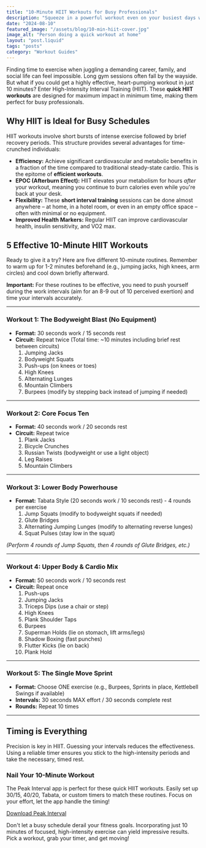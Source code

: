 ```yaml
---
title: "10-Minute HIIT Workouts for Busy Professionals"
description: "Squeeze in a powerful workout even on your busiest days with these effective 10-minute HIIT routines."
date: "2024-08-10"
featured_image: "/assets/blog/10-min-hiit-cover.jpg"
image_alt: "Person doing a quick workout at home"
layout: "post.liquid"
tags: "posts"
category: "Workout Guides"
---
```


Finding time to exercise when juggling a demanding career, family, and social life can feel impossible. Long gym sessions often fall by the wayside. But what if you could get a highly effective, heart-pumping workout in just 10 minutes? Enter High-Intensity Interval Training (HIIT). These **quick HIIT workouts** are designed for maximum impact in minimum time, making them perfect for busy professionals.

## Why HIIT is Ideal for Busy Schedules

HIIT workouts involve short bursts of intense exercise followed by brief recovery periods. This structure provides several advantages for time-crunched individuals:

*   **Efficiency:** Achieve significant cardiovascular and metabolic benefits in a fraction of the time compared to traditional steady-state cardio. This is the epitome of **efficient workouts**.
*   **EPOC (Afterburn Effect):** HIIT elevates your metabolism for hours *after* your workout, meaning you continue to burn calories even while you're back at your desk.
*   **Flexibility:** These **short interval training** sessions can be done almost anywhere – at home, in a hotel room, or even in an empty office space – often with minimal or no equipment.
*   **Improved Health Markers:** Regular HIIT can improve cardiovascular health, insulin sensitivity, and VO2 max.

## 5 Effective 10-Minute HIIT Workouts

Ready to give it a try? Here are five different 10-minute routines. Remember to warm up for 1-2 minutes beforehand (e.g., jumping jacks, high knees, arm circles) and cool down briefly afterward.

**Important:** For these routines to be effective, you need to push yourself during the work intervals (aim for an 8-9 out of 10 perceived exertion) and time your intervals accurately.

---

### Workout 1: The Bodyweight Blast (No Equipment)

*   **Format:** 30 seconds work / 15 seconds rest
*   **Circuit:** Repeat twice (Total time: ~10 minutes including brief rest between circuits)
    1.  Jumping Jacks
    2.  Bodyweight Squats
    3.  Push-ups (on knees or toes)
    4.  High Knees
    5.  Alternating Lunges
    6.  Mountain Climbers
    7.  Burpees (modify by stepping back instead of jumping if needed)

---

### Workout 2: Core Focus Ten

*   **Format:** 40 seconds work / 20 seconds rest
*   **Circuit:** Repeat twice
    1.  Plank Jacks
    2.  Bicycle Crunches
    3.  Russian Twists (bodyweight or use a light object)
    4.  Leg Raises
    5.  Mountain Climbers

---

### Workout 3: Lower Body Powerhouse

*   **Format:** Tabata Style (20 seconds work / 10 seconds rest) - 4 rounds per exercise
    1.  Jump Squats (modify to bodyweight squats if needed)
    2.  Glute Bridges
    3.  Alternating Jumping Lunges (modify to alternating reverse lunges)
    4.  Squat Pulses (stay low in the squat)

*(Perform 4 rounds of Jump Squats, then 4 rounds of Glute Bridges, etc.)*

---

### Workout 4: Upper Body & Cardio Mix

*   **Format:** 50 seconds work / 10 seconds rest
*   **Circuit:** Repeat once
    1.  Push-ups
    2.  Jumping Jacks
    3.  Triceps Dips (use a chair or step)
    4.  High Knees
    5.  Plank Shoulder Taps
    6.  Burpees
    7.  Superman Holds (lie on stomach, lift arms/legs)
    8.  Shadow Boxing (fast punches)
    9.  Flutter Kicks (lie on back)
    10. Plank Hold

---

### Workout 5: The Single Move Sprint

*   **Format:** Choose ONE exercise (e.g., Burpees, Sprints in place, Kettlebell Swings if available)
*   **Intervals:** 30 seconds MAX effort / 30 seconds complete rest
*   **Rounds:** Repeat 10 times

---

## Timing is Everything

Precision is key in HIIT. Guessing your intervals reduces the effectiveness. Using a reliable timer ensures you stick to the high-intensity periods and take the necessary, timed rest.

<div class="cta-box">
    <h3>Nail Your 10-Minute Workout</h3>
    <p>
        The Peak Interval app is perfect for these quick HIIT workouts. Easily set up 30/15, 40/20, Tabata, or custom timers to match these routines. Focus on your effort, let the app handle the timing!
    </p>
    <a href="https://apps.apple.com/us/app/peak-interval-hiit-timer/id6741055716" class="cta-button">
        Download Peak Interval
    </a>
</div>

Don't let a busy schedule derail your fitness goals. Incorporating just 10 minutes of focused, high-intensity exercise can yield impressive results. Pick a workout, grab your timer, and get moving! 